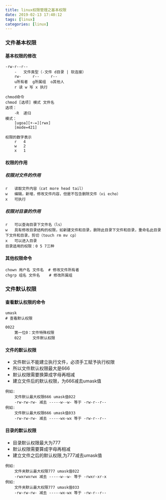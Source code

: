 ```yaml
---
title: linux权限管理之基本权限
date: 2019-02-13 17:40:12
tags: [linux]
categories: [linux]
---
```


### 文件基本权限

#### 基本权限的修改

```shell
-rw-r--r--
	-	文件类型（-文件 d目录 | 软连接）
	rw-		r--		r--
	u所有者  g所属组  o其他人
	r 读	w 写	x 执行

chmod命令
chmod [选项] 模式 文件名
选项：
	-R	递归
模式：
	[ugoa][+-=][rwx]
	[mode=421]

权限的数字表示
	r	4
	w	2
	x	1

```

#### 权限的作用

##### 权限对文件的作用

```shell
r	读取文件内容（cat more head tail）
w	编辑，新增，修改文件内容，但是不包含删除文件（vi echo）
x	可执行
```

##### 权限对目录的作用

```shell
r	可以查询目录下文件名（ls）
w	具有修改目录结构的权限，如新建文件和目录，删除此目录下文件和目录，重命名此目录下文件和目录，剪切（touch rm mv cp）
x	可以进入目录
目录适用的权限：0 5 7三种
```

#### 其他权限命令

```shell
chown 用户名 文件名  # 修改文件所有者
chgrp 组名 文件名	# 修改所属组
```

### 文件默认权限

#### 查看默认权限的命令

```shell
umask
# 查看默认权限

0022
	第一位0：文件特殊权限
	022		文件默认权限
```

#### 文件的默认权限

- 文件默认不能建立执行文件，必须手工赋予执行权限
- 所以文件默认权限最大是666
- 默认权限需要换算成字母再相减
- 建立文件后的默认权限，为666减去umask值

```shell
例如:
	文件默认最大权限666 umask值022
	-rw-rw-rw- 减去 -----w--w- 等于 -rw-r--r--
例如:
	文件默认最大权限666 umask值033
	-rw-rw-rw- 减去 -----wx-wx 等于 -rw-r--r--
```

#### 目录的默认权限

- 目录默认权限最大为777
- 默认权限需要算成字母再相减
- 建立文件之后的默认权限,为777减去umask值

```shell
例如:
	文件夹默认最大权限777 umask值022
	-rwxrwxrwx 减去 -----w--w- 等于 -rwxr-xr-x
例如:
	文件夹默认最大权限777 umask值033
	-rw-rw-rw- 减去 -----wx-wx 等于 -rw-r--r--
```
